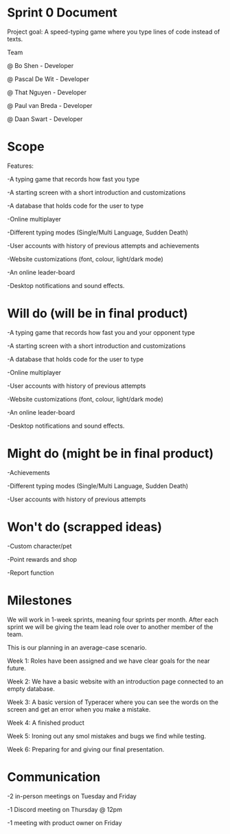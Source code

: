 # Sprint 0 Document 

Project goal:  A speed-typing game where you type lines of code instead of texts. 


 

Team 

@ Bo Shen - Developer

@ Pascal De Wit - Developer 

@ That Nguyen - Developer 

@ Paul van Breda - Developer 

@ Daan Swart - Developer

  
  

# Scope 

Features: 

-A typing game that records how fast you type 

-A starting screen with a short introduction and customizations 

-A database that holds code for the user to type 

-Online multiplayer 

-Different typing modes (Single/Multi Language, Sudden Death) 

-User accounts with history of previous attempts and achievements 

-Website customizations (font, colour, light/dark mode) 

-An online leader-board 

-Desktop notifications and sound effects. 

 
 
 

# Will do (will be in final product) 

-A typing game that records how fast you and your opponent type 

-A starting screen with a short introduction and customizations 

-A database that holds code for the user to type 

-Online multiplayer  

-User accounts with history of previous attempts 

-Website customizations (font, colour, light/dark mode) 

-An online leader-board 

-Desktop notifications and sound effects. 

# Might do (might be in final product) 

-Achievements 

-Different typing modes (Single/Multi Language, Sudden Death) 

-User accounts with history of previous attempts 

# Won't do (scrapped ideas) 

-Custom character/pet 

-Point rewards and shop 

-Report function 
 



# Milestones 

We will work in 1-week sprints, meaning four sprints per month. After each sprint we will be giving the team lead role over to another member of the team. 

 

This is our planning in an average-case scenario. 

Week 1: Roles have been assigned and we have clear goals for the near future. 

Week 2: We have a basic website with an introduction page connected to an empty database. 

Week 3: A basic version of Typeracer where you can see the words on the screen and get an error when you make a mistake. 

Week 4: A finished product  

Week 5: Ironing out any smol mistakes and bugs we find while testing. 

Week 6: Preparing for and giving our final presentation. 

 


# Communication 

-2 in-person meetings on Tuesday and Friday 

-1 Discord meeting on Thursday @ 12pm  

-1 meeting with product owner on Friday 
